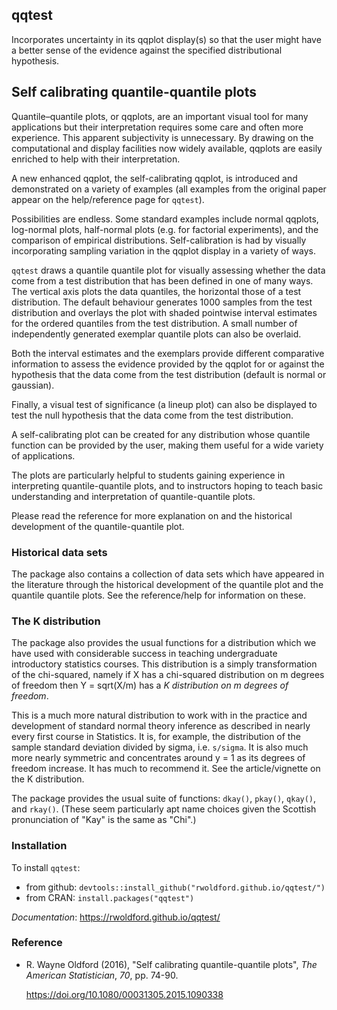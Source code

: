 ## qqtest

Incorporates uncertainty in its qqplot display(s) so that the user might have a better sense of the evidence against the specified distributional hypothesis. 
    
## Self calibrating quantile-quantile plots

Quantile–quantile plots, or qqplots, are an important visual tool for many applications but their interpretation requires some care and often more experience. This apparent subjectivity is unnecessary. By drawing on the computational and display facilities now widely available, qqplots are easily enriched to help with their interpretation. 

A new enhanced qqplot, the self-calibrating qqplot, is introduced and demonstrated on a variety of examples (all examples from the original paper appear on the help/reference page for `qqtest`).

Possibilities are endless.  Some standard examples include normal qqplots, log-normal plots, half-normal plots (e.g. for factorial experiments), and the comparison of empirical distributions. Self-calibration is had by visually incorporating sampling variation in the qqplot display in a variety of ways. 

`qqtest` draws a quantile quantile plot for visually assessing whether the data come from a test distribution that has been defined in one of many ways.   The vertical axis plots the data quantiles, the horizontal those of a test distribution. The default behaviour generates 1000 samples from the test distribution and overlays the plot with shaded pointwise interval estimates for the ordered quantiles from the test distribution.  A small number of independently generated exemplar quantile plots can also be overlaid. 
    
Both the interval estimates and the exemplars provide different comparative information to assess the evidence provided by the qqplot for or against the hypothesis that the data come from the test distribution (default is normal or gaussian).  
    
Finally, a visual test of significance (a lineup plot) can also be displayed to test the null hypothesis that the data come from the test distribution.

A self-calibrating plot can be created for any distribution whose quantile function can be provided by the user, making them useful for a wide variety of applications.

The plots are particularly helpful to students gaining experience in interpreting quantile-quantile plots, and to instructors hoping to teach basic understanding and interpretation of quantile-quantile plots.

Please read the reference for more explanation on and the historical development of the quantile-quantile plot.


### Historical data sets

The package also contains a collection of data sets which have appeared in the literature through the historical development of the quantile plot and the quantile quantile plots.  See the reference/help for information on these.

### The K distribution

The package also provides the usual functions for a distribution which we have used with considerable success in teaching undergraduate introductory statistics courses.  This distribution is a simply transformation of the chi-squared, namely if X has a chi-squared distribution on m degrees of freedom then Y = sqrt(X/m) has a *K distribution on m degrees of freedom*.

This is a much more natural distribution to work with in the practice and development of standard normal theory inference as described in nearly every first course in Statistics.  It is, for example, the distribution of the sample standard deviation  divided by sigma, i.e. `s/sigma`.  It is also much more nearly symmetric and concentrates around y = 1 as its degrees of freedom increase.  It has much to recommend it.  See the article/vignette on the K distribution.  

The package provides the usual suite of functions: `dkay()`, `pkay()`, `qkay()`, and `rkay()`.
(These seem particularly apt name choices given the Scottish pronunciation of "Kay" is the same as "Chi".)

### Installation

To install `qqtest`: 

- from github: `devtools::install_github("rwoldford.github.io/qqtest/")`
- from CRAN: `install.packages("qqtest")`

*Documentation*:   https://rwoldford.github.io/qqtest/


### Reference

- R. Wayne Oldford  (2016), "Self calibrating quantile-quantile plots", *The American Statistician*, *70*, pp. 74-90.

    https://doi.org/10.1080/00031305.2015.1090338
